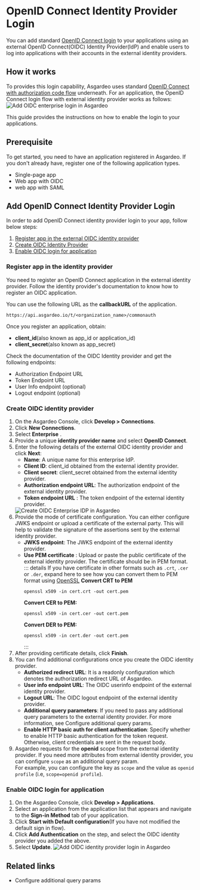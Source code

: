 # OpenID Connect Identity Provider Login

You can add standard [OpenID Connect login](https://openid.net/specs/openid-connect-core-1_0.html#) to your applications using an external OpenID Connect(OIDC) Identity Provider(IdP) and enable users to log into applications with their accounts in the external identity providers.

## How it works
To provides this login capability, Asgardeo uses standard [OpenID Connect with authorization code flow](https://openid.net/specs/openid-connect-core-1_0.html#CodeFlowSteps) underneath. For an application, the OpenID Connect login flow with external identity provider works as follows:
 <img class="borderless-img" :src="$withBase('/assets/img/guides/idp/oidc-enterprise-idp/oidc-enterprise-login-flow.png')" alt="Add OIDC enterprise login in Asgardeo">

This guide provides the instructions on how to enable the login to your applications. 

## Prerequisite
To get started, you need to have an application registered in Asgardeo. If you don't already have, register one of the following application types.

-   <a :href="$withBase('/guides/applications/spa/register-single-page-app/')">Single-page app</a>
-   <a :href="$withBase('/guides/applications/web-app/register-oidc-web-app/')">Web app with OIDC</a>
-   <a :href="$withBase('/guides/applications/web-app/register-saml-web-app/')">web app with SAML</a>

## Add OpenID Connect Identity Provider Login
In order to add OpenID Connect identity provider login to your app, follow below steps:
 1. [Register app in the external OIDC identity provider](#register-app-in-the-identity-provider)
 2. [Create OIDC Identity Provider](#create-oidc-identity-provider)
 3. [Enable OIDC login for application](#enable-oidc-login-for-application)

### Register app in the identity provider
You need to register an OpenID Connect application in the external identity provider. Follow the identity provider's documentation to know how to register an OIDC application.

You can use the following URL as the **callbackURL** of the application. 
```
https://api.asgardeo.io/t/<organization_name>/commonauth
```
Once you register an application, obtain:
- **client_id**(also known as app_id or application_id)
- **client_secret**(also known as app_secret)

Check the documentation of the OIDC Identity provider and get the following endpoints:
- Authorization Endpoint URL
- Token Endpoint URL
- User Info endpoint (optional)
- Logout endpoint (optional)

### Create OIDC identity provider
1. On the Asgardeo Console, click **Develop > Connections**.
2. Click **New Connections**.
3. Select **Enterprise** .
4. Provide a unique **identity provider name** and select **OpenID Connect**.
5. Enter the following details of the external OIDC identity provider and click **Next**:
     - **Name**: A unique name for this enterprise IdP.
     - **Client ID**: client_id obtained from the external identity provider. 
     - **Client secret**: client_secret obtained from the external identity provider. 
     - **Authorization endpoint URL**: The authorization endpoint of the external identity provider.
     - **Token endpoint URL** : The token endpoint of the external identity provider.
     <img :src="$withBase('/assets/img/guides/idp/oidc-enterprise-idp/create-oidc-enterprise-idp-wizard.png')" alt="Create OIDC Enterprise IDP in Asgardeo">     
6. Provide the mode of certificate configuration.
    You can either configure JWKS endpoint or upload a certificate of the external party. This will help to validate the signature of the assertions sent by the external identity provider.
    -  **JWKS endpoint**: The JWKS endpoint of the external identity provider.
    -  **Use PEM certificate** : Upload or paste the public certificate of the external identity provider. The certificate should be in PEM format.  
        ::: details If you have certificate in other formats such as `.crt`, `.cer` or `.der`, expand here to see how you can convert them to PEM format using <a href="https://www.openssl.org/" target="_blank">OpenSSL</a>
         **Convert CRT to PEM**
         ```
         openssl x509 -in cert.crt -out cert.pem
         ``` 
        **Convert CER to PEM:**
         ```
         openssl x509 -in cert.cer -out cert.pem
         ```  
        **Convert DER to PEM:**
          ```
          openssl x509 -in cert.der -out cert.pem
         ```
        :::     
7. After providing certificate details, click **Finish**.
8. You can find additional configurations once you create the OIDC identity provider.
    - **Authorized redirect URL**: It is a readonly configuration which  denotes the authorization redirect URL of Asgardeo.
    - **User info endpoint URL**: The OIDC userinfo endpoint of the external identity provider. 
    - **Logout URL**: The OIDC logout endpoint of the external identity provider.
    - **Additional query parameters**: If you need to pass any additional query parameters to the external identity provider. For more information, see <a :href="$withBase('/references/idp-settings/oidc-settings-for-idp')">Configure additional query params</a>.
    - **Enable HTTP basic auth for client authentication**: Specify whether to enable HTTP basic authentication for the token request. Otherwise, client credentials are sent in the request body.
9.  Asgardeo requests for the **openid** scope from the external identity provider. If you need more attributes from external identity provider, you can configure `scope` as an <a :href="$withBase('/references/idp-settings/oidc-settings-for-idp')">additional query param</a>.  
    For example, you can configure the key as `scope` and the value as `openid profile` (i.e, `scope=openid profile`).
      
### Enable OIDC login for application
1. On the Asgardeo Console, click **Develop > Applications**.
2. Select an application from the application list that appears and navigate to the **Sign-in Method** tab of your application.
3. Click **Start with Default configuration**(If you have not modified the default sign in flow).
4. Click **Add Authentication** on the step, and select the OIDC identity provider you added the above.
5. Select **Update**.
    <img :src="$withBase('/assets/img/guides/idp/oidc-enterprise-idp/enable-oidc-enterprise-login-with-basic.png')" alt="Add OIDC identity provider login in Asgardeo">


## Related links
- <a :href="$withBase('/references/idp-settings/oidc-settings-for-idp/')">Configure additional query params</a>
